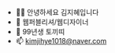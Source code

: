- 🙋‍♀️ 안녕하세요 김지혜입니다
- 👀 웹퍼블리셔/웹디자이너
- 🐰 99년생 토끼띠 
- 📫 kimjihye1018@naver.com

<!---
hyepysd/hyepysd is a ✨ special ✨ repository because its `README.md` (this file) appears on your GitHub profile.
You can click the Preview link to take a look at your changes.
--->
